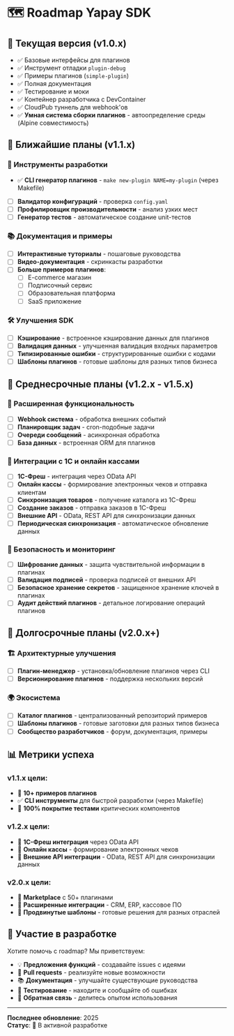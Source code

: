 # 🗺️ Roadmap Yapay SDK

## 🎯 Текущая версия (v1.0.x)
- ✅ Базовые интерфейсы для плагинов
- ✅ Инструмент отладки `plugin-debug`
- ✅ Примеры плагинов (`simple-plugin`)
- ✅ Полная документация
- ✅ Тестирование и моки
- ✅ Контейнер разработчика с DevContainer
- ✅ CloudPub туннель для webhook'ов
- ✅ **Умная система сборки плагинов** - автоопределение среды (Alpine совместимость)

## 🚀 Ближайшие планы (v1.1.x)

### 🔧 Инструменты разработки
- ✅ **CLI генератор плагинов** - `make new-plugin NAME=my-plugin` (через Makefile)
- [ ] **Валидатор конфигураций** - проверка `config.yaml`
- [ ] **Профилировщик производительности** - анализ узких мест
- [ ] **Генератор тестов** - автоматическое создание unit-тестов

### 📚 Документация и примеры
- [ ] **Интерактивные туториалы** - пошаговые руководства
- [ ] **Видео-документация** - скринкасты разработки
- [ ] **Больше примеров плагинов**:
  - [ ] E-commerce магазин
  - [ ] Подписочный сервис
  - [ ] Образовательная платформа
  - [ ] SaaS приложение

### 🛠️ Улучшения SDK
- [ ] **Кэширование** - встроенное кэширование данных для плагинов
- [ ] **Валидация данных** - улучшенная валидация входных параметров
- [ ] **Типизированные ошибки** - структурированные ошибки с кодами
- [ ] **Шаблоны плагинов** - готовые шаблоны для разных типов бизнеса

## 🌟 Среднесрочные планы (v1.2.x - v1.5.x)

### 🔌 Расширенная функциональность
- [ ] **Webhook система** - обработка внешних событий
- [ ] **Планировщик задач** - cron-подобные задачи
- [ ] **Очереди сообщений** - асинхронная обработка
- [ ] **База данных** - встроенная ORM для плагинов

### 🏢 Интеграции с 1С и онлайн кассами
- [ ] **1С-Фреш** - интеграция через OData API
- [ ] **Онлайн кассы** - формирование электронных чеков и отправка клиентам
- [ ] **Синхронизация товаров** - получение каталога из 1С-Фреш
- [ ] **Создание заказов** - отправка заказов в 1С-Фреш
- [ ] **Внешние API** - OData, REST API для синхронизации данных
- [ ] **Периодическая синхронизация** - автоматическое обновление данных

### 🔐 Безопасность и мониторинг
- [ ] **Шифрование данных** - защита чувствительной информации в плагинах
- [ ] **Валидация подписей** - проверка подписей от внешних API
- [ ] **Безопасное хранение секретов** - защищенное хранение ключей в плагинах
- [ ] **Аудит действий плагинов** - детальное логирование операций плагинов

## 🚀 Долгосрочные планы (v2.0.x+)

### 🏗️ Архитектурные улучшения
- [ ] **Плагин-менеджер** - установка/обновление плагинов через CLI
- [ ] **Версионирование плагинов** - поддержка нескольких версий

### 🌍 Экосистема
- [ ] **Каталог плагинов** - централизованный репозиторий примеров
- [ ] **Шаблоны плагинов** - готовые заготовки для разных типов бизнеса
- [ ] **Сообщество разработчиков** - форум, документация, примеры

## 📊 Метрики успеха

### v1.1.x цели:
- 🎯 **10+ примеров плагинов**
- ✅ **CLI инструменты** для быстрой разработки (через Makefile)
- 🎯 **100% покрытие тестами** критических компонентов

### v1.2.x цели:
- 🎯 **1С-Фреш интеграция** через OData API
- 🎯 **Онлайн кассы** - формирование электронных чеков
- 🎯 **Внешние API интеграции** - OData, REST API для синхронизации данных

### v2.0.x цели:
- 🎯 **Marketplace** с 50+ плагинами
- 🎯 **Расширенные интеграции** - CRM, ERP, кассовое ПО
- 🎯 **Продвинутые шаблоны** - готовые решения для разных отраслей

## 🤝 Участие в разработке

Хотите помочь с roadmap? Мы приветствуем:

- 💡 **Предложения функций** - создавайте issues с идеями
- 🔧 **Pull requests** - реализуйте новые возможности
- 📚 **Документация** - улучшайте существующие руководства
- 🧪 **Тестирование** - находите и сообщайте об ошибках
- 💬 **Обратная связь** - делитесь опытом использования

---

**Последнее обновление**: 2025  
**Статус**: 🚧 В активной разработке
